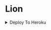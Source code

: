 # Lion
<details><summary>Deploy To Heroku</summary>
<p>
<br>
<a href="https://heroku.com/deploy?template=https://github.com/rajeshsaini2115/magneto-mirror">
  <img src="https://www.herokucdn.com/deploy/button.svg" alt="Deploy">
</a>
</p>
</details>
